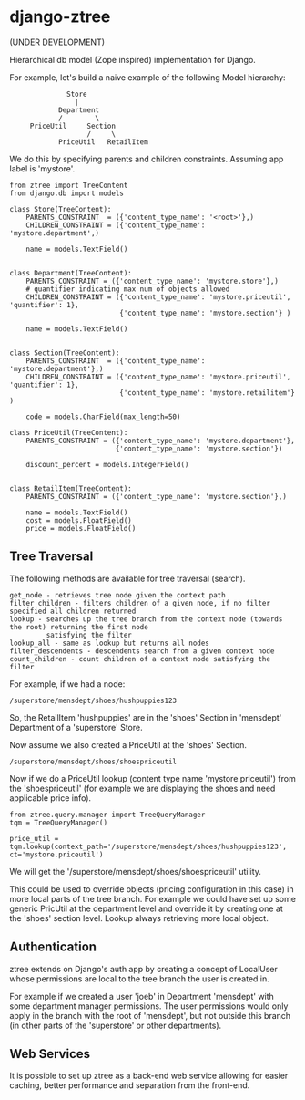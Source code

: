 django-ztree
============

(UNDER DEVELOPMENT)

Hierarchical db model (Zope inspired) implementation for Django.

For example, let's build a naive example of the following Model hierarchy:


                  Store
                    |     
                Department        
                /        \
         PriceUtil     Section
                       /     \
                PriceUtil   RetailItem


We do this by specifying parents and children constraints. Assuming app label is 'mystore'.


    from ztree import TreeContent
    from django.db import models

    class Store(TreeContent):
        PARENTS_CONSTRAINT  = ({'content_type_name': '<root>'},)
        CHILDREN_CONSTRAINT = ({'content_type_name': 'mystore.department',)

        name = models.TextField()


    class Department(TreeContent):
        PARENTS_CONSTRAINT = ({'content_type_name': 'mystore.store'},)
        # quantifier indicating max num of objects allowed
        CHILDREN_CONSTRAINT = ({'content_type_name': 'mystore.priceutil', 'quantifier': 1},
                               {'content_type_name': 'mystore.section'} )

        name = models.TextField()


    class Section(TreeContent):
        PARENTS_CONSTRAINT  = ({'content_type_name': 'mystore.department'},)
        CHILDREN_CONSTRAINT = ({'content_type_name': 'mystore.priceutil', 'quantifier': 1},
                               {'content_type_name': 'mystore.retailitem'} )

        code = models.CharField(max_length=50)

    class PriceUtil(TreeContent):
        PARENTS_CONSTRAINT = ({'content_type_name': 'mystore.department'},
                              {'content_type_name': 'mystore.section'})

        discount_percent = models.IntegerField()
        

    class RetailItem(TreeContent):
        PARENTS_CONSTRAINT = ({'content_type_name': 'mystore.section'},)
        
        name = models.TextField()
        cost = models.FloatField()
        price = models.FloatField()


Tree Traversal
--------------

The following methods are available for tree traversal (search).

    get_node - retrieves tree node given the context path
    filter_children - filters children of a given node, if no filter specified all children returned
    lookup - searches up the tree branch from the context node (towards the root) returning the first node
             satisfying the filter
    lookup_all - same as lookup but returns all nodes 
    filter_descendents - descendents search from a given context node
    count_children - count children of a context node satisfying the filter

For example, if we had a node:

    /superstore/mensdept/shoes/hushpuppies123

So, the RetailItem 'hushpuppies' are in the 'shoes' Section in 'mensdept' Department of a 'superstore' Store.

Now assume we also created a PriceUtil at the 'shoes' Section.

    /superstore/mensdept/shoes/shoespriceutil

Now if we do a PriceUtil lookup (content type name 'mystore.priceutil') from the 'shoespriceutil' (for example we are displaying the shoes and need applicable price info).

    from ztree.query.manager import TreeQueryManager
    tqm = TreeQueryManager()

    price_util = tqm.lookup(context_path='/superstore/mensdept/shoes/hushpuppies123', ct='mystore.priceutil')

We will get the '/superstore/mensdept/shoes/shoespriceutil' utility.

This could be used to override objects (pricing configuration in this case) in more local parts of the tree branch. For example we could have set up some generic PricUtil at the department level and override it by creating one at the 'shoes' section level. Lookup always retrieving more local object. 


Authentication
--------------

ztree extends on Django's auth app by creating a concept of LocalUser whose permissions are local to the tree branch the user is created in.

For example if we created a user 'joeb' in Department 'mensdept' with some department manager permissions. The user permissions would only apply in the branch with the root of 'mensdept', but not outside this branch (in other parts of the 'superstore' or other departments).


Web Services
------------

It is possible to set up ztree as a back-end web service allowing for easier caching, better performance and separation from the front-end.  
